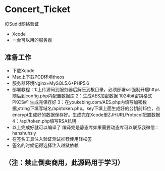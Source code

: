 # Concert_Ticket
iOSudid网络验证
* Xcode
* 一台可以用的服务器
## 准备工作
* 下载Xcode
* Mac上下载POD环境theos
* 服务器环境Nginx+MySQL5.6+PHP5.6
* 部署教程：1:上传源码到服务器后解压到根目录，必须部署ssl强制开启https随后到config.php内配置数据库 
2：生成AES加密数据 1024bit密钥格式PKCS#1 生成完保存好
3：在youkebing.com/AES.php内填写加密数据,string下填写域名/api/token.php。key下填上面生成好的公钥前15位，点encrypt生成好的数据保存好。生成完在Xcode里ZJHURLProtocol配置数据
4：/api/token.php填写RSA私钥
* 以上完成好就可以编译了 编译完是静态库如果需要动态库可以联系我微信：hanshuhsiy
* 在签名工具注入验证测试推荐使用轻松签
* 签名的时候记得选择注入越狱依赖

## （注：禁止倒卖商用，此源码用于学习）

